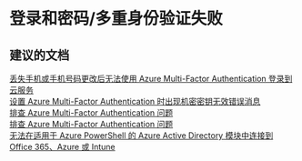 <properties
    pageTitle="sign-in and passwords/multi-factor authentication fails"
    description="登录和密码/多重身份验证失败"
    service="microsoft.activedirectory"
    resource="activedirectory"
    authors="aashu"
    displayOrder=""
    selfHelpType="generic"
    supportTopicIds="32095708"
    resourceTags=""
    productPesIds="14785"
    cloudEnvironments="public"
/>


# 登录和密码/多重身份验证失败


## **建议的文档**
[丢失手机或手机号码更改后无法使用 Azure Multi-Factor Authentication 登录到云服务](http://support.microsoft.com/kb/2834954)<br>
[设置 Azure Multi-Factor Authentication 时出现机密密钥无效错误消息](http://support.microsoft.com/kb/2935790)<br>
[排查 Azure Multi-Factor Authentication 问题](http://msdn.microsoft.com/library/dn296526.aspx)<br>
[排查 Azure Multi-Factor Authentication 问题](http://support.microsoft.com/kb/2937344)<br>
[无法在适用于 Azure PowerShell 的 Azure Active Directory 模块中连接到 Office 365、Azure 或 Intune](http://support.microsoft.com/kb/2937813)



<!--HONumber=Jul16_HO4-->


